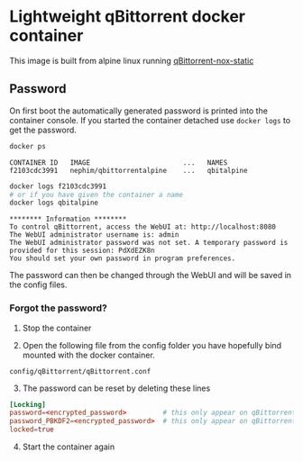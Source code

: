 # Lightweight qBittorrent docker container
This image is built from alpine linux running [qBittorrent-nox-static](https://github.com/userdocs/qbittorrent-nox-static)

## Password
On first boot the automatically generated password is printed into the container console. If you started the container detached use `docker logs` to get the password.

```sh
docker ps
```

```
CONTAINER ID   IMAGE                       ...   NAMES
f2103cdc3991   nephim/qbittorrentalpine    ...   qbitalpine
```


```sh
docker logs f2103cdc3991
# or if you have given the container a name
docker logs qbitalpine
```

```
******** Information ********
To control qBittorrent, access the WebUI at: http://localhost:8080
The WebUI administrator username is: admin
The WebUI administrator password was not set. A temporary password is provided for this session: PdXdEZK8n
You should set your own password in program preferences.
```

The password can then be changed through the WebUI and will be saved in the config files.

### Forgot the password?
1. Stop the container

2. Open the following file from the config folder you have hopefully bind mounted with the docker container.
```
config/qBittorrent/qBittorrent.conf
``` 

3. The password can be reset by deleting these lines

```conf
[Locking]
password=<encrypted_password>         # this only appear on qBittorrent version < 4.2.0
password_PBKDF2=<encrypted_password>  # this only appear on qBittorrent version ≥ 4.2.0
locked=true
```

4. Start the container again